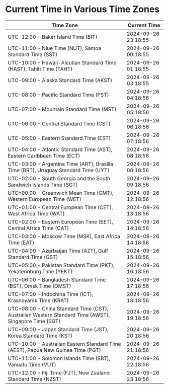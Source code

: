 # Current Time in Various Time Zones

| Time Zone | Current Time |
|-----------|--------------|
| UTC-12:00 - Baker Island Time (BIT) | 2024-09-26 23:18:55 |
| UTC-11:00 - Niue Time (NUT), Samoa Standard Time (SST) | 2024-09-26 00:18:55 |
| UTC-10:00 - Hawaii-Aleutian Standard Time (HAST), Tahiti Time (TAHT) | 2024-09-26 01:18:55 |
| UTC-09:00 - Alaska Standard Time (AKST) | 2024-09-26 03:18:55 |
| UTC-08:00 - Pacific Standard Time (PST) | 2024-09-26 04:18:56 |
| UTC-07:00 - Mountain Standard Time (MST) | 2024-09-26 05:18:56 |
| UTC-06:00 - Central Standard Time (CST) | 2024-09-26 06:18:56 |
| UTC-05:00 - Eastern Standard Time (EST) | 2024-09-26 07:18:56 |
| UTC-04:00 - Atlantic Standard Time (AST), Eastern Caribbean Time (ECT) | 2024-09-26 08:18:56 |
| UTC-03:00 - Argentina Time (ART), Brasília Time (BRT), Uruguay Standard Time (UYT) | 2024-09-26 08:18:56 |
| UTC-02:00 - South Georgia and the South Sandwich Islands Time (SGT) | 2024-09-26 09:18:56 |
| UTC±00:00 - Greenwich Mean Time (GMT), Western European Time (WET) | 2024-09-26 12:18:56 |
| UTC+01:00 - Central European Time (CET), West Africa Time (WAT) | 2024-09-26 13:18:56 |
| UTC+02:00 - Eastern European Time (EET), Central Africa Time (CAT) | 2024-09-26 14:18:56 |
| UTC+03:00 - Moscow Time (MSK), East Africa Time (EAT) | 2024-09-26 14:18:56 |
| UTC+04:00 - Azerbaijan Time (AZT), Gulf Standard Time (GST) | 2024-09-26 15:18:56 |
| UTC+05:00 - Pakistan Standard Time (PKT), Yekaterinburg Time (YEKT) | 2024-09-26 16:18:56 |
| UTC+06:00 - Bangladesh Standard Time (BST), Omsk Time (OMST) | 2024-09-26 17:18:56 |
| UTC+07:00 - Indochina Time (ICT), Krasnoyarsk Time (KRAT) | 2024-09-26 18:18:56 |
| UTC+08:00 - China Standard Time (CST), Australian Western Standard Time (AWST), Singapore Time (SGT) | 2024-09-26 19:18:56 |
| UTC+09:00 - Japan Standard Time (JST), Korea Standard Time (KST) | 2024-09-26 20:18:56 |
| UTC+10:00 - Australian Eastern Standard Time (AEST), Papua New Guinea Time (PGT) | 2024-09-26 21:18:56 |
| UTC+11:00 - Solomon Islands Time (SBT), Vanuatu Time (VUT) | 2024-09-26 22:18:56 |
| UTC+12:00 - Fiji Time (FJT), New Zealand Standard Time (NZST) | 2024-09-26 23:18:56 |
